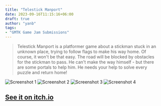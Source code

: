 ```yaml
---
title: "Telestick Manport"
date: 2023-09-16T11:15:16+06:00
draft: true
author: "yanb"
tags:
- "GMTK Game Jam Submissions"
---
```


> Telestick Manport is a platformer game about a stickman stuck in an unknown place, trying to follow flags to make his way home. Of course, it won't be that easy. The road will be blocked by obstacles for the stickman to pass. He can't make the way himself - but there are some portals to help him. He needs your help to solve every puzzle and return home!

![Screenshot 1](https://img.itch.zone/aW1hZ2UvMTA4MTY3OC82MjAxNjgyLnBuZw==/original/0ptNoa.png)
![Screenshot 2](https://img.itch.zone/aW1hZ2UvMTA4MTY3OC82MjAxNjg1LnBuZw==/original/zySY%2Fr.png)
![Screenshot 3](https://img.itch.zone/aW1hZ2UvMTA4MTY3OC82MjAxNjg2LnBuZw==/original/y1cAej.png)
![Screenshot 4](https://img.itch.zone/aW1hZ2UvMTA4MTY3OC82MjAxNjg0LnBuZw==/original/KWVkql.png)

## [See it on itch.io](https://yanb.itch.io/telestick-manport)